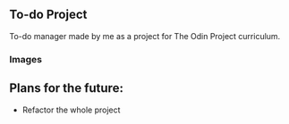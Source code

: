 ## To-do Project

To-do manager made by me as a project for The Odin Project curriculum.

### Images

## Plans for the future:
- Refactor the whole project